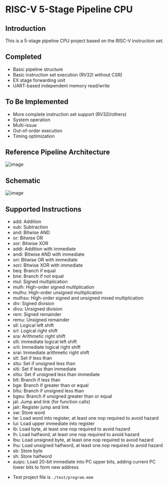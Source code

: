 # RISC-V 5-Stage Pipeline CPU

## Introduction
This is a 5-stage pipeline CPU project based on the RISC-V instruction set.

## Completed
- Basic pipeline structure
- Basic instruction set execution (RV32I without CSR)
- EX stage forwarding unit
- UART-based independent memory read/write

## To Be Implemented
- More complete instruction set support (RV32I/others)
- System operation
- Multi-issue
- Out-of-order execution
- Timing optimization

## Reference Pipeline Architecture
![image](https://github.com/user-attachments/assets/e4b04ce4-fd53-48a1-ab15-ee8ad56b84f4)

## Schematic
![image](https://github.com/user-attachments/assets/d1385b1f-b282-435e-81fb-10700d6a8599)

## Supported Instructions
- add: Addition
- sub: Subtraction
- and: Bitwise AND
- or: Bitwise OR
- xor: Bitwise XOR
- addi: Addition with immediate
- andi: Bitwise AND with immediate
- ori: Bitwise OR with immediate
- xori: Bitwise XOR with immediate
- beq: Branch if equal
- bne: Branch if not equal
- mul: Signed multiplication
- mulh: High-order signed multiplication
- mulhu: High-order unsigned multiplication
- mulhsu: High-order signed and unsigned mixed multiplication
- div: Signed division
- divu: Unsigned division
- rem: Signed remainder
- remu: Unsigned remainder
- sll: Logical left shift
- srl: Logical right shift
- sra: Arithmetic right shift
- slli: Immediate logical left shift
- srli: Immediate logical right shift
- srai: Immediate arithmetic right shift
- slt: Set if less than
- sltu: Set if unsigned less than
- slti: Set if less than immediate
- sltiu: Set if unsigned less than immediate
- blt: Branch if less than
- bge: Branch if greater than or equal
- bltu: Branch if unsigned less than
- bgeu: Branch if unsigned greater than or equal
- jal: Jump and link (for function calls)
- jalr: Register jump and link
- sw: Store word
- lw: Load word into register, at least one nop required to avoid hazard
- lui: Load upper immediate into register
- lb: Load byte, at least one nop required to avoid hazard
- lh: Load halfword, at least one nop required to avoid hazard
- lbu: Load unsigned byte, at least one nop required to avoid hazard
- lhu: Load unsigned halfword, at least one nop required to avoid hazard
- sb: Store byte
- sh: Store halfword
- auipc: Load 20-bit immediate into PC upper bits, adding current PC lower bits to form new address

* Test project file is `./test/program.mem` 
